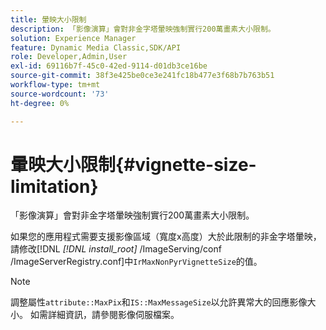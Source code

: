 ```yaml
---
title: 暈映大小限制
description: 「影像演算」會對非金字塔暈映強制實行200萬畫素大小限制。
solution: Experience Manager
feature: Dynamic Media Classic,SDK/API
role: Developer,Admin,User
exl-id: 69116b7f-45c0-42ed-9114-d01db3ce16be
source-git-commit: 38f3e425be0ce3e241fc18b477e3f68b7b763b51
workflow-type: tm+mt
source-wordcount: '73'
ht-degree: 0%

---
```


# 暈映大小限制{#vignette-size-limitation}

「影像演算」會對非金字塔暈映強制實行200萬畫素大小限制。

如果您的應用程式需要支援影像區域（寬度x高度）大於此限制的非金字塔暈映，請修改[!DNL *[!DNL install_root]* /ImageServing/conf /ImageServerRegistry.conf]中`IrMaxNonPyrVignetteSize`的值。

>[!NOTE]
>
>調整屬性`attribute::MaxPix`和`IS::MaxMessageSize`以允許異常大的回應影像大小。 如需詳細資訊，請參閱影像伺服檔案。
